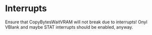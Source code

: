# Interrupts

Ensure that CopyBytesWaitVRAM will not break due to interrupts!
Onyl VBlank and maybe STAT interrupts should be enabled, anyway.
